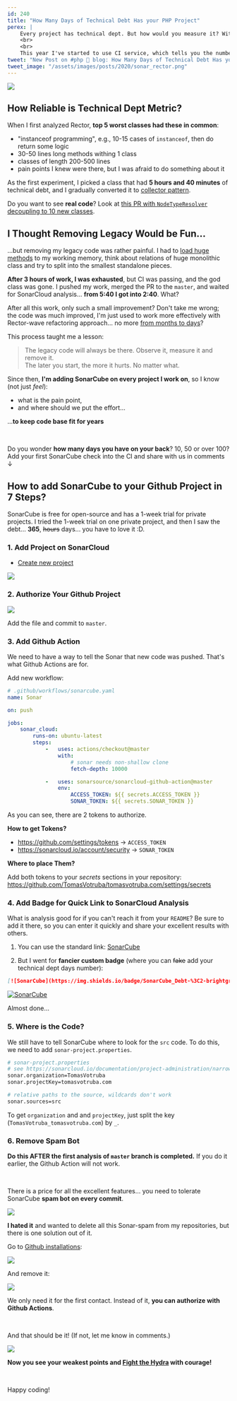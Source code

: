 ```yaml
---
id: 240
title: "How Many Days of Technical Debt Has your PHP Project"
perex: |
    Every project has technical dept. But how would you measure it? With [cognitive complexity](/blog/2018/05/21/is-your-code-readable-by-humans-cognitive-complexity-tells-you/)? The age of the framework? Any other guess?
    <br>
    <br>
    This year I've started to use CI service, which tells you the number in days. And it works pretty well... how many days Rector has? Keep on learning.
tweet: "New Post on #php 🐘 blog: How Many Days of Technical Debt Has your PHP Project   #sonarcube #githubactions"
tweet_image: "/assets/images/posts/2020/sonar_rector.png" 
---
```


<a href="https://sonarcloud.io/dashboard?id=rectorphp_rector">
    <img src="/assets/images/posts/2020/sonar_rector.png" class="img-thumbnail">
</a>

## How Reliable is Technical Dept Metric? 

When I first analyzed Rector, **top 5 worst classes had these in common**:

- "instanceof programming", e.g., 10-15 cases of `instanceof`, then do return some logic
- 30-50 lines long methods withing 1 class
- classes of length 200-500 lines
- pain points I knew were there, but I was afraid to do something about it

As the first experiment, I picked a class that had **5 hours and 40 minutes** of technical debt, and I gradually converted it to [collector pattern](/blog/2018/06/14/collector-pattern-for-dummies/). 

Do you want to see **real code**? Look at [this PR with `NodeTypeResolver` decoupling to 10 new classes](https://github.com/rectorphp/rector/pull/2767/files#diff-23d92ff042a5c83870af8b8d30bbdd8d).

## I Thought Removing Legacy Would be Fun...

...but removing my legacy code was rather painful. I had to [load huge methods](/blog/2018/05/21/is-your-code-readable-by-humans-cognitive-complexity-tells-you/) to my working memory, think about relations of huge monolithic class and try to split into the smallest standalone pieces. 

**After 3 hours of work, I was exhausted**, but CI was passing, and the god class was gone. I pushed my work, merged the PR to the `master`, and waited for SonarCloud analysis... **from 5:40 I got into 2:40**. What? 

After all this work, only such a small improvement? Don't take me wrong; the code was much improved, I'm just used to work more effectively with Rector-wave refactoring approach... no more [from months to days](https://freek.dev/1518-automatically-convert-your-code-to-php-74-syntax-using-rector)?

This process taught me a lesson:

<blockquote class="blockquote mt-4 mb-4 text-center">
    The legacy code will always be there. Observe it, measure it and remove it.
    <br>
    The later you start, the more it hurts. No matter what.
</blockquote>

Since then, **I'm adding SonarCube on every project I work on**, so I know (not just *feel*):
 
- what is the pain point,
- and where should we put the effort... 

...**to keep code base fit for years**

<br>

Do you wonder **how many days you have on your back**? 10, 50 or over 100? Add your first SonarCube check into the CI and share with us in comments ↓

## How to add SonarCube to your Github Project in 7 Steps?

SonarCube is free for open-source and has a 1-week trial for private projects. I tried the 1-week trial on one private project, and then I saw the debt... **365**, ~~hours~~ days... you have to love it :D.

### 1. Add Project on SonarCloud

- [Create new project](https://sonarcloud.io/projects/create)

<img src="/assets/images/posts/2020/sonar_step_1.png" class="img-thumbnail">

### 2. Authorize Your Github Project

<img src="/assets/images/posts/2020/sonar_step_2.png" class="img-thumbnail">

Add the file and commit to `master`.

### 3. Add Github Action

We need to have a way to tell the Sonar that new code was pushed. That's what Github Actions are for.

Add new workflow:

```yaml
# .github/workflows/sonarcube.yaml
name: Sonar

on: push

jobs:
    sonar_cloud:
        runs-on: ubuntu-latest
        steps:
            -   uses: actions/checkout@master
                with:
                    # sonar needs non-shallow clone
                    fetch-depth: 10000

            -   uses: sonarsource/sonarcloud-github-action@master
                env:
                    ACCESS_TOKEN: ${{ secrets.ACCESS_TOKEN }}
                    SONAR_TOKEN: ${{ secrets.SONAR_TOKEN }}
```

As you can see, there are 2 tokens to authorize.

**How to get Tokens?**

- https://github.com/settings/tokens → `ACCESS_TOKEN`
- https://sonarcloud.io/account/security → `SONAR_TOKEN`

**Where to place Them?**

Add both tokens to your *secrets* sections in your repository: https://github.com/TomasVotruba/tomasvotruba.com/settings/secrets

### 4. Add Badge for Quick Link to SonarCloud Analysis

What is analysis good for if you can't reach it from your `README`? Be sure to add it there, so you can enter it quickly and share your excellent results with others.

1. You can use the standard link: [SonarCube](https://sonarcloud.io/dashboard?id=TomasVotruba_tomasvotruba.com)

2. But I went for **fancier custom badge** (where you can ~~fake~~ add your technical dept days number): 

```markdown
[![SonarCube](https://img.shields.io/badge/SonarCube_Debt-%3C2-brightgreen.svg?style=flat-square)](https://sonarcloud.io/dashboard?id=TomasVotruba_tomasvotruba.com)
```

[![SonarCube](https://img.shields.io/badge/SonarCube_Debt-%3C2-brightgreen.svg?style=flat-square)](https://sonarcloud.io/dashboard?id=TomasVotruba_tomasvotruba.com)


Almost done...

### 5. Where is the Code?

We still have to tell SonarCube where to look for the `src` code. To do this, we need to add `sonar-project.properties`.
 
```bash
# sonar-project.properties
# see https://sonarcloud.io/documentation/project-administration/narrowing-the-focus/
sonar.organization=TomasVotruba
sonar.projectKey=tomasvotruba.com

# relative paths to the source, wildcards don't work
sonar.sources=src
```

To get `organization` and and `projectKey`, just split the key (`TomasVotruba_tomasvotruba.com`) by `_`.

### 6. Remove Spam Bot

**Do this AFTER the first analysis of `master` branch is completed.** If you do it earlier, the Github Action will not work.

<br> 

There is a price for all the excellent features... you need to tolerate SonarCube **spam bot on every commit**. 

<img src="/assets/images/posts/2020/sonar_spam.png" class="img-thumbnail">

**I hated it** and wanted to delete all this Sonar-spam from my repositories, but there is one solution out of it.

Go to [Github installations](https://github.com/settings/installations): 

<img src="/assets/images/posts/2020/sonar_step_3.png" class="img-thumbnail">

And remove it:

<img src="/assets/images/posts/2020/sonar_step_4.png" class="img-thumbnail">

We only need it for the first contact. Instead of it, **you can authorize with Github Actions**.


<br>

And that should be it! (If not, let me know in comments.) 

<a href="https://sonarcloud.io/dashboard?id=TomasVotruba_tomasvotruba.com">
    <img src="/assets/images/posts/2020/sonar_final.png" class="img-thumbnail">
</a>

<br>

**Now you see your weakest points and [Fight the Hydra](https://joshkaufman.net/how-to-fight-a-hydra/) with courage!**

<br>

Happy coding!
